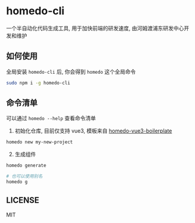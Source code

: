 # homedo-cli

一个半自动化代码生成工具, 用于加快前端的研发速度, 由河姆渡浦东研发中心开发和维护

## 如何使用
全局安装 `homedo-cli` 后, 你会得到 `homedo` 这个全局命令

```bash
sudo npm i -g homedo-cli
```

## 命令清单
可以通过 `homedo --help` 查看命令清单

1. 初始化仓库, 目前仅支持 vue3, 模板来自 [homedo-vue3-boilerplate](https://github.com/rmlzy/homedo-vue3-boilerplate)

```bash
homedo new my-new-project
```

2. 生成组件

```bash
homedo generate

# 也可以使用别名
homedo g
```

## LICENSE
MIT

